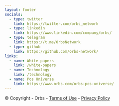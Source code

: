 ```yaml
---
layout: footer
socials:
  - type: twitter
    link: https://twitter.com/orbs_network
  - type: linkedin
    link: https://www.linkedin.com/company/orbs/
  - type: telegram
    link: https://t.me/OrbsNetwork
  - type: github
    link: https://github.com/orbs-network/
links:
  - name: White papers
    link: /white-papers
  - name: Technology
    link: /technology
  - name: Pos Universe
    link: https://www.orbs.com/orbs-pos-universe/
---
```

© Copyright - Orbs - [Terms of Use](https://www.orbs.com/terms-of-use/) - [Privacy Policy](https://www.orbs.com/privacy-policy/)
